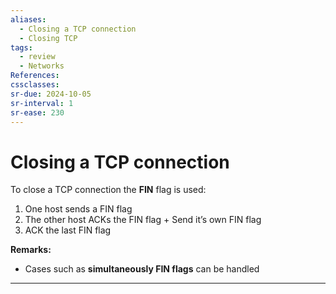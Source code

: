 ```yaml
---
aliases:
  - Closing a TCP connection
  - Closing TCP
tags:
  - review
  - Networks
References: 
cssclasses:
sr-due: 2024-10-05
sr-interval: 1
sr-ease: 230
---
```

# Closing a TCP connection

To close a TCP connection the **FIN** flag is used: 

1. One host sends a FIN flag
2. The other host ACKs the FIN flag + Send it’s own FIN flag
3. ACK the last FIN flag

**Remarks:**
+ Cases such as **simultaneously FIN flags** can be handled
***
